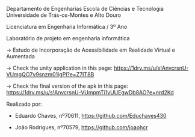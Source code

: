 Departamento de Engenharias Escola de Ciências e Tecnologia Universidade de Trás-os-Montes e Alto Douro

Licenciatura em Engenharia Informática / 3º Ano

Laboratório de projeto em engenharia informática

-> Estudo de Incorporação de Acessibilidade em Realidade Virtual e Aumentada

-> Check the unity application in this page: https://1drv.ms/u/s!AnvcrsnU-VUmgQO7v9snzm01igPl?e=Z7IT8B

-> Check the final version of the apk in this page: https://1drv.ms/u/s!AnvcrsnU-VUmpmTi1vUUEgwDb8AO?e=nrd2Kd

Realizado por:

- Eduardo Chaves, nº70611, https://github.com/Educhaves430

- João Rodrigues, nº70579, https://github.com/joaohcr
